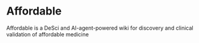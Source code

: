 # Affordable
Affordable is a DeSci and AI-agent-powered wiki for discovery and clinical validation of affordable medicine
